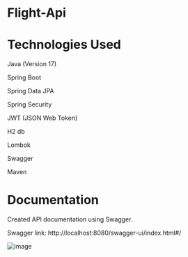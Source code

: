# Flight-Api

# Technologies Used


Java (Version 17)

Spring Boot

Spring Data JPA

Spring Security

JWT (JSON Web Token)

H2 db

Lombok

Swagger

Maven

# Documentation

Created API documentation using Swagger.

Swagger link: http://localhost:8080/swagger-ui/index.html#/


![image](https://github.com/user-attachments/assets/06b8d105-ae04-4931-8075-a418f3ea93fe)


